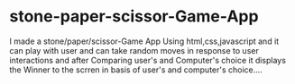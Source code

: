 # stone-paper-scissor-Game-App
I made a stone/paper/scissor-Game App Using html,css,javascript and it can play with user and can take random moves in response to user interactions and after Comparing user's and Computer's choice it displays the Winner to the scrren in basis of user's and computer's choice....
